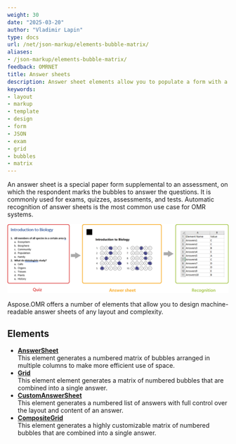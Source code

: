```yaml
---
weight: 30
date: "2025-03-20"
author: "Vladimir Lapin"
type: docs
url: /net/json-markup/elements-bubble-matrix/
aliases:
- /json-markup/elements-bubble-matrix/
feedback: OMRNET
title: Answer sheets
description: Answer sheet elements allow you to populate a form with a grid of bubbles representing answers to an exam, test, or assessment.
keywords:
- layout
- markup
- template
- design
- form
- JSON
- exam
- grid
- bubbles
- matrix
---
```


An answer sheet is a special paper form supplemental to an assessment, on which the respondent marks the bubbles to answer the questions. It is commonly used for exams, quizzes, assessments, and tests. Automatic recognition of answer sheets is the most common use case for OMR systems.

![Filled answer sheet](answer-sheets.png)

Aspose.OMR offers a number of elements that allow you to design machine-readable answer sheets of any layout and complexity.

## Elements

- [**AnswerSheet**](/omr/net/json-markup/answersheet/)  
  This element generates a numbered matrix of bubbles arranged in multiple columns to make more efficient use of space.
- [**Grid**](/omr/net/json-markup/grid/)  
  This element element generates a matrix of numbered bubbles that are combined into a single answer.
- [**CustomAnswerSheet**](/omr/net/json-markup/customanswersheet/)  
  This element generates a numbered list of answers with full control over the layout and content of an answer.
- [**CompositeGrid**](/omr/net/json-markup/compositegrid/)  
  This element generates a highly customizable matrix of numbered bubbles that are combined into a single answer.
